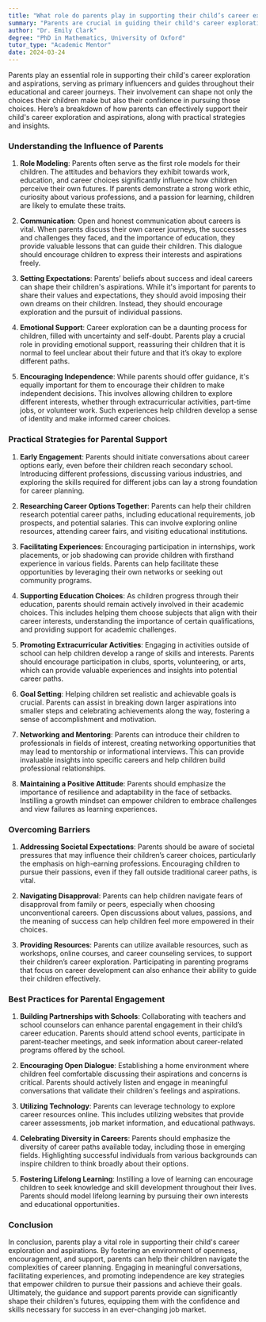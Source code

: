 ```yaml
---
title: "What role do parents play in supporting their child’s career exploration and aspirations?"
summary: "Parents are crucial in guiding their child's career exploration, influencing choices and confidence through role modeling and support strategies."
author: "Dr. Emily Clark"
degree: "PhD in Mathematics, University of Oxford"
tutor_type: "Academic Mentor"
date: 2024-03-24
---
```


Parents play an essential role in supporting their child's career exploration and aspirations, serving as primary influencers and guides throughout their educational and career journeys. Their involvement can shape not only the choices their children make but also their confidence in pursuing those choices. Here’s a breakdown of how parents can effectively support their child's career exploration and aspirations, along with practical strategies and insights.

### Understanding the Influence of Parents

1. **Role Modeling**: Parents often serve as the first role models for their children. The attitudes and behaviors they exhibit towards work, education, and career choices significantly influence how children perceive their own futures. If parents demonstrate a strong work ethic, curiosity about various professions, and a passion for learning, children are likely to emulate these traits.

2. **Communication**: Open and honest communication about careers is vital. When parents discuss their own career journeys, the successes and challenges they faced, and the importance of education, they provide valuable lessons that can guide their children. This dialogue should encourage children to express their interests and aspirations freely.

3. **Setting Expectations**: Parents’ beliefs about success and ideal careers can shape their children's aspirations. While it's important for parents to share their values and expectations, they should avoid imposing their own dreams on their children. Instead, they should encourage exploration and the pursuit of individual passions.

4. **Emotional Support**: Career exploration can be a daunting process for children, filled with uncertainty and self-doubt. Parents play a crucial role in providing emotional support, reassuring their children that it is normal to feel unclear about their future and that it’s okay to explore different paths.

5. **Encouraging Independence**: While parents should offer guidance, it's equally important for them to encourage their children to make independent decisions. This involves allowing children to explore different interests, whether through extracurricular activities, part-time jobs, or volunteer work. Such experiences help children develop a sense of identity and make informed career choices.

### Practical Strategies for Parental Support

1. **Early Engagement**: Parents should initiate conversations about career options early, even before their children reach secondary school. Introducing different professions, discussing various industries, and exploring the skills required for different jobs can lay a strong foundation for career planning.

2. **Researching Career Options Together**: Parents can help their children research potential career paths, including educational requirements, job prospects, and potential salaries. This can involve exploring online resources, attending career fairs, and visiting educational institutions.

3. **Facilitating Experiences**: Encouraging participation in internships, work placements, or job shadowing can provide children with firsthand experience in various fields. Parents can help facilitate these opportunities by leveraging their own networks or seeking out community programs.

4. **Supporting Education Choices**: As children progress through their education, parents should remain actively involved in their academic choices. This includes helping them choose subjects that align with their career interests, understanding the importance of certain qualifications, and providing support for academic challenges.

5. **Promoting Extracurricular Activities**: Engaging in activities outside of school can help children develop a range of skills and interests. Parents should encourage participation in clubs, sports, volunteering, or arts, which can provide valuable experiences and insights into potential career paths.

6. **Goal Setting**: Helping children set realistic and achievable goals is crucial. Parents can assist in breaking down larger aspirations into smaller steps and celebrating achievements along the way, fostering a sense of accomplishment and motivation.

7. **Networking and Mentoring**: Parents can introduce their children to professionals in fields of interest, creating networking opportunities that may lead to mentorship or informational interviews. This can provide invaluable insights into specific careers and help children build professional relationships.

8. **Maintaining a Positive Attitude**: Parents should emphasize the importance of resilience and adaptability in the face of setbacks. Instilling a growth mindset can empower children to embrace challenges and view failures as learning experiences.

### Overcoming Barriers

1. **Addressing Societal Expectations**: Parents should be aware of societal pressures that may influence their children’s career choices, particularly the emphasis on high-earning professions. Encouraging children to pursue their passions, even if they fall outside traditional career paths, is vital.

2. **Navigating Disapproval**: Parents can help children navigate fears of disapproval from family or peers, especially when choosing unconventional careers. Open discussions about values, passions, and the meaning of success can help children feel more empowered in their choices.

3. **Providing Resources**: Parents can utilize available resources, such as workshops, online courses, and career counseling services, to support their children’s career exploration. Participating in parenting programs that focus on career development can also enhance their ability to guide their children effectively.

### Best Practices for Parental Engagement

1. **Building Partnerships with Schools**: Collaborating with teachers and school counselors can enhance parental engagement in their child’s career education. Parents should attend school events, participate in parent-teacher meetings, and seek information about career-related programs offered by the school.

2. **Encouraging Open Dialogue**: Establishing a home environment where children feel comfortable discussing their aspirations and concerns is critical. Parents should actively listen and engage in meaningful conversations that validate their children's feelings and aspirations.

3. **Utilizing Technology**: Parents can leverage technology to explore career resources online. This includes utilizing websites that provide career assessments, job market information, and educational pathways.

4. **Celebrating Diversity in Careers**: Parents should emphasize the diversity of career paths available today, including those in emerging fields. Highlighting successful individuals from various backgrounds can inspire children to think broadly about their options.

5. **Fostering Lifelong Learning**: Instilling a love of learning can encourage children to seek knowledge and skill development throughout their lives. Parents should model lifelong learning by pursuing their own interests and educational opportunities.

### Conclusion

In conclusion, parents play a vital role in supporting their child's career exploration and aspirations. By fostering an environment of openness, encouragement, and support, parents can help their children navigate the complexities of career planning. Engaging in meaningful conversations, facilitating experiences, and promoting independence are key strategies that empower children to pursue their passions and achieve their goals. Ultimately, the guidance and support parents provide can significantly shape their children's futures, equipping them with the confidence and skills necessary for success in an ever-changing job market.
    